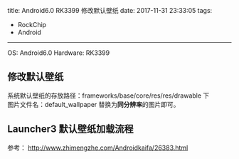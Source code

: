 title: Android6.0 RK3399 修改默认壁纸
date: 2017-11-31 23:33:05
tags: 

- RockChip
- Android

---
OS: Android6.0
Hardware: RK3399


## 修改默认壁纸

系统默认壁纸的存放路径：frameworks/base/core/res/res/drawable 下  
图片文件名：default_wallpaper 
替换为**同分辨率**的图片即可。


## Launcher3 默认壁纸加载流程

参考：
http://www.zhimengzhe.com/Androidkaifa/26383.html